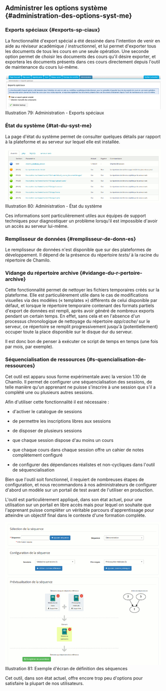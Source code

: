 ## Administrer les options système {#administration-des-options-syst-me}

### Exports spéciaux {#exports-sp-ciaux}

La fonctionnalité d'export spécial a été dessinée dans l'intention de venir en aide au réviseur académique / instructionnel, et lui permet d'exporter tous les documents de tous les cours en une seule opération. Une seconde option permet de choisir les documents des cours qu'il désire exporter, et exportera les documents présents dans ces cours directement depuis l'outil de maintenance du cours lui-même.

![](../assets/export-speciaux.png)Illustration 79: Administration - Exports spéciaux

### État du système {#tat-du-syst-me}

La page d'état du système permet de consulter quelques détails par rapport à la plateforme et au serveur sur lequel elle est installée.

![](../assets/image33.png)Illustration 80: Administration - État du système

Ces informations sont particulièrement utiles aux équipes de support techniques pour diagnostiquer un problème lorsqu'il est impossible d'avoir un accès au serveur lui-même.

### Remplisseur de données {#remplisseur-de-donn-es}

Le remplisseur de données n'est disponible que sur des plateformes de développement. Il dépend de la présence du répertoire _tests/_ à la racine du répertoire de Chamilo.

### Vidange du répertoire archive {#vidange-du-r-pertoire-archive}

Cette fonctionnalité permet de nettoyer les fichiers temporaires créés sur la plateforme. Elle est particulièrement utile dans le cas de modifications visuelles via des modèles \(« templates »\) différents de celui disponible par défaut, et lorsque le répertoire temporaire contenant des formats partiels d'export de données est rempli, après avoir généré de nombreux exports pendant un certain temps. En effet, sans cela et en l'absence d'un processus chronologique de nettoyage du répertoire _app/cache/_ sur le serveur, ce répertoire se remplit progressivement jusqu'à \(potentiellement\) occuper toute la place disponible sur le disque dur du serveur.

Il est donc bon de penser à exécuter ce script de temps en temps \(une fois par mois, par exemple\).

### Séquencialisation de ressources {#s-quencialisation-de-ressources}

Cet outil est apparu sous forme expérimentale avec la version 1.10 de Chamilo. Il permet de configurer une séquencialisation des sessions, de telle manière qu'un apprenant ne puisse s'inscrire à une session que s'il a complété une ou plusieurs autres sessions.

Afin d'utiliser cette fonctionnalité il est nécessaire :

* d'activer le catalogue de sessions

* de permettre les inscriptions libres aux sessions

* de disposer de plusieurs sessions

* que chaque session dispose d'au moins un cours

* que chaque cours dans chaque session offre un cahier de notes complètement configuré

* de configurer des dépendances réalistes et non-cycliques dans l'outil de séquencialisation

Bien que l'outil soit fonctionnel, il requiert de nombreuses étapes de configuration, et nous recommandons à nos administrateurs de configurer d'abord un modèle sur un portail de test avant de l'utiliser en production.

L'outil est particulièrement appliqué, dans son état actuel, pour une utilisation sur un portail en libre accès mais pour lequel on souhaite que l'apprenant puisse compléter un véritable parcours d'apprentissage pour atteindre un objectif final dans le contexte d'une formation complète.

![](../assets/image34.png)Illustration 81: Exemple d'écran de définition des séquences

Cet outil, dans son état actuel, offre encore trop peu d'options pour satisfaire la plupart de nos utilisateurs.

